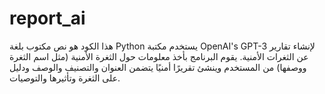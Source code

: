# report_ai
هذا الكود هو نص مكتوب بلغة Python يستخدم مكتبة OpenAI's GPT-3 لإنشاء تقارير عن الثغرات الأمنية. يقوم البرنامج بأخذ معلومات حول الثغرة الأمنية (مثل اسم الثغرة ووصفها) من المستخدم وينشئ تقريرًا أمنيًا يتضمن العنوان والتصنيف والوصف ودليل على الثغرة وتأثيرها والتوصيات. 
